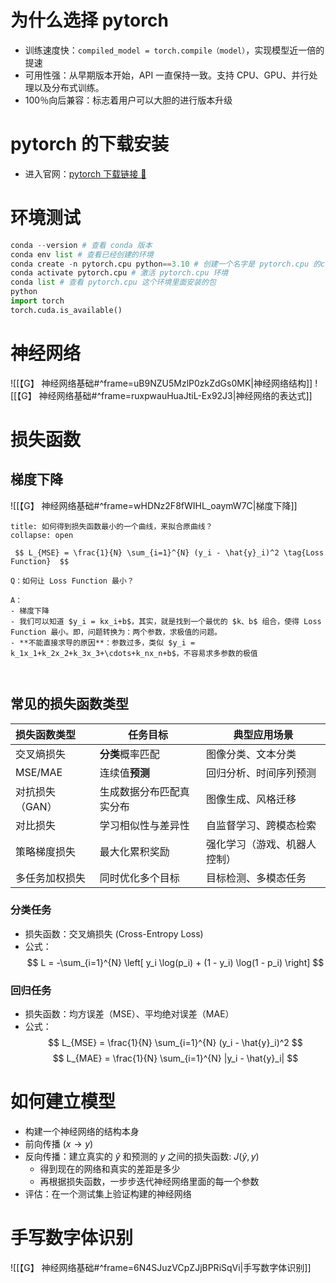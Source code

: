 # 为什么选择 pytorch

- 训练速度快：`compiled_model = torch.compile（model）`，实现模型近一倍的提速
- 可用性强：从早期版本开始，API 一直保持一致。支持 CPU、GPU、并行处理以及分布式训练。
- 100％向后兼容：标志着用户可以大胆的进行版本升级
# pytorch 的下载安装

- 进入官网：[pytorch 下载链接 🔗](https://pytorch.org/get-started/locally/)
# 环境测试

```python
conda --version # 查看 conda 版本
conda env list # 查看已经创建的环境
conda create -n pytorch.cpu python==3.10 # 创建一个名字是 pytorch.cpu 的conda 环境
conda activate pytorch.cpu # 激活 pytorch.cpu 环境
conda list # 查看 pytorch.cpu 这个环境里面安装的包
python
import torch
torch.cuda.is_available()
```

# 神经网络


![[【G】 神经网络基础#^frame=uB9NZU5MzlP0zkZdGs0MK|神经网络结构]]
![[【G】 神经网络基础#^frame=ruxpwauHuaJtiL-Ex92J3|神经网络的表达式]]

# 损失函数
## 梯度下降
![[【G】 神经网络基础#^frame=wHDNz2F8fWIHL_oaymW7C|梯度下降]]

```ad-note
title: 如何得到损失函数最小的一个曲线，来拟合原曲线？
collapse: open
 
 $$ L_{MSE} = \frac{1}{N} \sum_{i=1}^{N} (y_i - \hat{y}_i)^2 \tag{Loss Function}  $$

Q：如何让 Loss Function 最小？

A：
- 梯度下降
- 我们可以知道 $y_i = kx_i+b$，其实，就是找到一个最优的 $k、b$ 组合，使得 Loss Function 最小。即，问题转换为：两个参数，求极值的问题。
- **不能直接求导的原因**：参数过多，类似 $y_i = k_1x_1+k_2x_2+k_3x_3+\cdots+k_nx_n+b$，不容易求多参数的极值



```

## 常见的损失函数类型

| 损失函数类型    | 任务目标         | 典型应用场景         |
| :-------- | ------------ | -------------- |
| 交叉熵损失     | **分类**概率匹配   | 图像分类、文本分类      |
| MSE/MAE   | 连续值**预测**    | 回归分析、时间序列预测    |
| 对抗损失（GAN） | 生成数据分布匹配真实分布 | 图像生成、风格迁移      |
| 对比损失      | 学习相似性与差异性    | 自监督学习、跨模态检索    |
| 策略梯度损失    | 最大化累积奖励      | 强化学习（游戏、机器人控制） |
| 多任务加权损失   | 同时优化多个目标     | 目标检测、多模态任务     |

### 分类任务
- 损失函数：交叉熵损失 (Cross-Entropy Loss)
- 公式：
  $$ L = -\sum_{i=1}^{N} \left[ y_i \log(p_i) + (1 - y_i) \log(1 - p_i) \right] $$

### 回归任务
- 损失函数：均方误差（MSE）、平均绝对误差（MAE）
- 公式：
  $$ L_{MSE} = \frac{1}{N} \sum_{i=1}^{N} (y_i - \hat{y}_i)^2 $$
$$ L_{MAE} = \frac{1}{N} \sum_{i=1}^{N} |y_i - \hat{y}_i| $$
  


# 如何建立模型
- 构建一个神经网络的结构本身
- 前向传播 ($x \rightarrow y$)
- 反向传播：建立真实的 $\hat y$ 和预测的 $y$ 之间的损失函数: $J(\hat y,y)$
	- 得到现在的网络和真实的差距是多少
	- 再根据损失函数，一步步迭代神经网络里面的每一个参数
- 评估：在一个测试集上验证构建的神经网络

# 手写数字体识别
![[【G】 神经网络基础#^frame=6N4SJuzVCpZJjBPRiSqVi|手写数字体识别]]